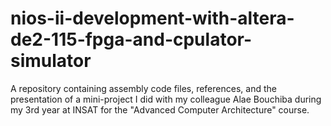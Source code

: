 # nios-ii-development-with-altera-de2-115-fpga-and-cpulator-simulator
A repository containing assembly code files, references, and the presentation of a mini-project I did with my colleague Alae Bouchiba during my 3rd year at INSAT for the "Advanced Computer Architecture" course.
